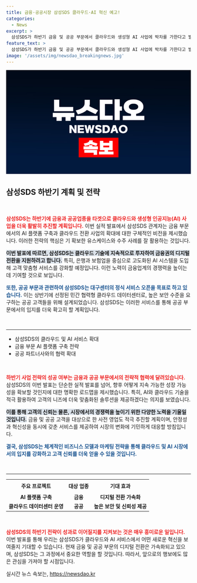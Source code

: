```yaml
---
title: 금융·공공시장 삼성SDS 클라우드·AI 혁신 예고!
categories:
  - News
excerpt: >
  삼성SDS가 하반기 금융 및 공공 부문에서 클라우드와 생성형 AI 사업에 박차를 가한다고 발표! 데이터센터 서비스 오픈과 함께 AI 플랫폼 구축도 적극 추진할 예정. 클릭으로 자세한 소식을 확인하세요!
feature_text: >
  삼성SDS가 하반기 금융 및 공공 부문에서 클라우드와 생성형 AI 사업에 박차를 가한다고 발표! 데이터센터 서비스 오픈과 함께 AI 플랫폼 구축도 적극 추진할 예정. 클릭으로 자세한 소식을 확인하세요!
image: '/assets/img/newsdao_breakingnews.jpg'
---
```


<p><img src="/assets/img/newsdao_breakingnews.jpg" alt="bookingtag 속보" /></p>

<h2 data-ke-size="size26">삼성SDS 하반기 계획 및 전략</h2>

<p data-ke-size="size16">&nbsp;</p> 

<p><b><span style="color: #ee2323;">삼성SDS는 하반기에 금융과 공공업종을 타겟으로 클라우드와 생성형 인공지능(AI) 사업을 더욱 활발히 추진할 계획입니다.</span></b> 이번 실적 발표에서 삼성SDS 관계자는 금융 부문에서의 AI 플랫폼 구축과 클라우드 전환 사업의 확대에 대한 구체적인 비전을 제시했습니다. 이러한 전략의 핵심은 기 확보한 유스케이스와 수주 사례를 잘 활용하는 것입니다. </p>

<p><b><span style="background-color: #21538527;">이번 발표에 따르면, 삼성SDS는 클라우드 기술에 지속적으로 투자하여 금융권의 디지털 전환을 지원하려고 합니다.</span></b> 특히, 은행과 보험업을 중심으로 고도화된 AI 시스템을 도입해 고객 맞춤형 서비스를 강화할 예정입니다. 이런 노력이 금융업계의 경쟁력을 높이는 데 기여할 것으로 보입니다. </p>

<p><b><span style="color: #1a5490;">또한, 공공 부문과 관련하여 삼성SDS는 대구센터의 정식 서비스 오픈을 목표로 하고 있습니다.</span></b> 이는 상반기에 선정된 민간 협력형 클라우드 데이터센터로, 높은 보안 수준을 요구하는 공공 고객들을 위해 설계되었습니다. 삼성SDS는 이러한 서비스를 통해 공공 부문에서의 입지를 더욱 확고히 할 계획입니다. </p>

<p data-ke-size="size16">&nbsp;</p> 

<hr>

<ul>
    <li>삼성SDS의 클라우드 및 AI 서비스 확대</li>
    <li>금융 부문 AI 플랫폼 구축 전략</li>
    <li>공공 파트너사와의 협력 확대</li>
</ul>

<p data-ke-size="size16">&nbsp;</p> 

<p><b><span style="color: #ee2323;">하반기 사업 전략의 성공 여부는 금융과 공공 부문에서의 전략적 협력에 달려있습니다.</span></b> 삼성SDS의 이번 발표는 단순한 실적 발표를 넘어, 향후 어떻게 지속 가능한 성장 가능성을 확보할 것인지에 대한 명확한 로드맵을 제시했습니다. 특히, AI와 클라우드 기술을 적극 활용하여 고객의 니즈에 더욱 맞춤화된 솔루션을 제공하겠다는 의지를 보였습니다. </p>

<p><b><span style="background-color: #21538527;">이를 통해 고객의 신뢰는 물론, 시장에서의 경쟁력을 높이기 위한 다양한 노력을 기울일 것입니다.</span></b> 금융 및 공공 고객을 대상으로 한 사전 영업도 적극 추진할 계획이며, 안정성과 혁신성을 동시에 갖춘 서비스를 제공하여 시장의 변화에 기민하게 대응할 방침입니다. </p>

<p><b><span style="color: #1a5490;">결국, 삼성SDS는 체계적인 비즈니스 모델과 마케팅 전략을 통해 클라우드 및 AI 시장에서의 입지를 강화하고 고객 신뢰를 더욱 얻을 수 있을 것입니다.</span></b> </p>

<p data-ke-size="size16">&nbsp;</p> 

<hr>

<table style="width: 100%;">
    <tr>
        <td style="text-align: center; height: 30px;"><b>주요 프로젝트</b></td>
        <td style="text-align: center; height: 30px;"><b>대상 업종</b></td>
        <td style="text-align: center; height: 30px;"><b>기대 효과</b></td>
    </tr>
    <tr>
        <td style="text-align: center; height: 17px;"><b>AI 플랫폼 구축</b></td>
        <td style="text-align: center; height: 17px;"><b>금융</b></td>
        <td style="text-align: center; height: 17px;"><b>디지털 전환 가속화</b></td>
    </tr>
    <tr>
        <td style="text-align: center; height: 17px;"><b>클라우드 데이터센터 운영</b></td>
        <td style="text-align: center; height: 17px;"><b>공공</b></td>
        <td style="text-align: center; height: 17px;"><b>높은 보안 및 신뢰성 제공</b></td>
    </tr>
</table>

<p data-ke-size="size16">&nbsp;</p> 

<p><b><span style="color: #ee2323;">삼성SDS의 하반기 전략이 성과로 이어질지를 지켜보는 것은 매우 흥미로운 일입니다.</span></b> 이번 발표를 통해 우리는 삼성SDS가 클라우드와 AI 서비스에서 어떤 새로운 혁신을 보여줄지 기대할 수 있습니다. 현재 금융 및 공공 부문의 디지털 전환은 가속화되고 있으며, 삼성SDS는 그 과정에서 중요한 역할을 할 것입니다. 따라서, 앞으로의 행보에도 많은 관심을 가져야 할 시점입니다.</p>
실시간 뉴스 속보는, <a href="https://newsdao.kr" rel="dofollow">https://newsdao.kr</a>


